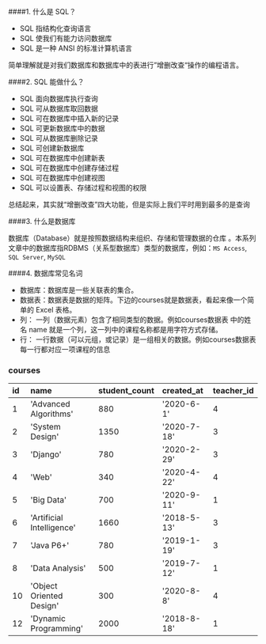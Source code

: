 ####1. 什么是 SQL？
   - SQL 指结构化查询语言
   - SQL 使我们有能力访问数据库
   - SQL 是一种 ANSI 的标准计算机语言


简单理解就是对我们数据库和数据库中的表进行”增删改查“操作的编程语言。

####2. SQL 能做什么？
   - SQL 面向数据库执行查询
   - SQL 可从数据库取回数据
   - SQL 可在数据库中插入新的记录
   - SQL 可更新数据库中的数据
   - SQL 可从数据库删除记录
   - SQL 可创建新数据库
   - SQL 可在数据库中创建新表
   - SQL 可在数据库中创建存储过程
   - SQL 可在数据库中创建视图
   - SQL 可以设置表、存储过程和视图的权限

总结起来，其实就“增删改查”四大功能，但是实际上我们平时用到最多的是查询


####3. 什么是数据库
   
数据库（Database）就是按照数据结构来组织、存储和管理数据的仓库 。本系列文章中的数据库指RDBMS（关系型数据库）类型的数据库，例如：`MS Access`, `SQL Server`, `MySQL`

####4. 数据库常见名词

- 数据库：数据库是一些关联表的集合。
- 数据表：数据表是数据的矩阵。下边的courses就是数据表，看起来像一个简单的 Excel 表格。
- 列： 一列（数据元素）包含了相同类型的数据。例如courses数据表 中的姓名 name 就是一个列，这一列中的课程名称都是用字符方式存储。
- 行： 一行数据（可以元组，或记录）是一组相关的数据。例如courses数据表每一行都对应一项课程的信息


### courses
| id |           name            | student_count | created_at  | teacher_id |
| :- | :------------------------ | :------------ | :---------- | :--------- |
| 1  | 'Advanced Algorithms'     | 880           | '2020-6-1'  | 4          |
| 2  | 'System Design'           | 1350          | '2020-7-18' | 3          |
| 3  | 'Django'                  | 780           | '2020-2-29' | 3          |
| 4  | 'Web'                     | 340           | '2020-4-22' | 4          |
| 5  | 'Big Data'                | 700           | '2020-9-11' | 1          |
| 6  | 'Artificial Intelligence' | 1660          | '2018-5-13' | 3          |
| 7  | 'Java P6+'                | 780           | '2019-1-19' | 3          |
| 8  | 'Data Analysis'           | 500           | '2019-7-12' | 1          |
| 10 | 'Object Oriented Design'  | 300           | '2020-8-8'  | 4          |
| 12 | 'Dynamic Programming'     | 2000          | '2018-8-18' | 1          |